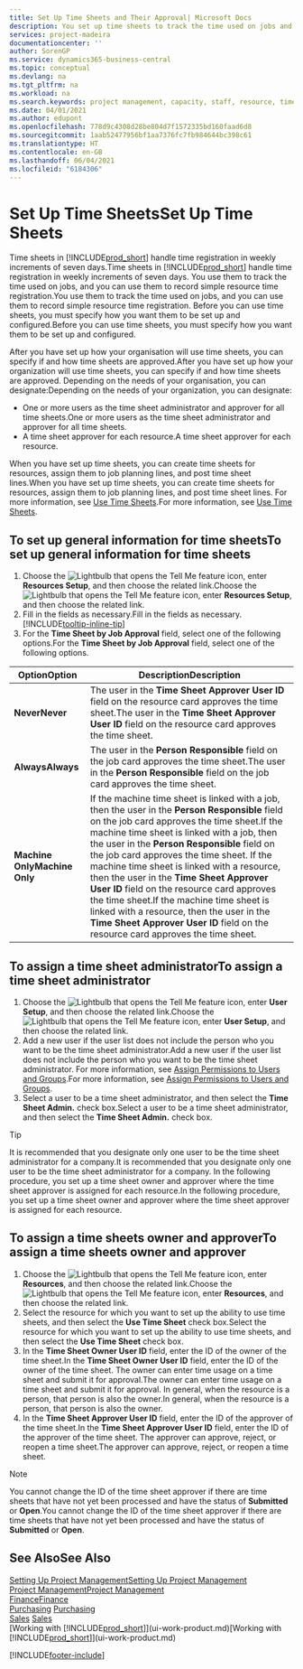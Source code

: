 ```yaml
---
title: Set Up Time Sheets and Their Approval| Microsoft Docs
description: You set up time sheets to track the time used on jobs and using resources, helping you with project management, staffing, and capacity
services: project-madeira
documentationcenter: ''
author: SorenGP
ms.service: dynamics365-business-central
ms.topic: conceptual
ms.devlang: na
ms.tgt_pltfrm: na
ms.workload: na
ms.search.keywords: project management, capacity, staff, resource, time sheet
ms.date: 04/01/2021
ms.author: edupont
ms.openlocfilehash: 778d9c4308d28be804d7f1572335bd160faad6d8
ms.sourcegitcommit: 1aab52477956bf1aa7376fc7fb984644bc398c61
ms.translationtype: HT
ms.contentlocale: en-GB
ms.lasthandoff: 06/04/2021
ms.locfileid: "6184306"
---
```

# <a name="set-up-time-sheets"></a><span data-ttu-id="e060d-103">Set Up Time Sheets</span><span class="sxs-lookup"><span data-stu-id="e060d-103">Set Up Time Sheets</span></span>
<span data-ttu-id="e060d-104">Time sheets in [!INCLUDE[prod_short](includes/prod_short.md)] handle time registration in weekly increments of seven days.</span><span class="sxs-lookup"><span data-stu-id="e060d-104">Time sheets in [!INCLUDE[prod_short](includes/prod_short.md)] handle time registration in weekly increments of seven days.</span></span> <span data-ttu-id="e060d-105">You use them to track the time used on jobs, and you can use them to record simple resource time registration.</span><span class="sxs-lookup"><span data-stu-id="e060d-105">You use them to track the time used on jobs, and you can use them to record simple resource time registration.</span></span> <span data-ttu-id="e060d-106">Before you can use time sheets, you must specify how you want them to be set up and configured.</span><span class="sxs-lookup"><span data-stu-id="e060d-106">Before you can use time sheets, you must specify how you want them to be set up and configured.</span></span>

<span data-ttu-id="e060d-107">After you have set up how your organisation will use time sheets, you can specify if and how time sheets are approved.</span><span class="sxs-lookup"><span data-stu-id="e060d-107">After you have set up how your organization will use time sheets, you can specify if and how time sheets are approved.</span></span> <span data-ttu-id="e060d-108">Depending on the needs of your organisation, you can designate:</span><span class="sxs-lookup"><span data-stu-id="e060d-108">Depending on the needs of your organization, you can designate:</span></span>

* <span data-ttu-id="e060d-109">One or more users as the time sheet administrator and approver for all time sheets.</span><span class="sxs-lookup"><span data-stu-id="e060d-109">One or more users as the time sheet administrator and approver for all time sheets.</span></span>
* <span data-ttu-id="e060d-110">A time sheet approver for each resource.</span><span class="sxs-lookup"><span data-stu-id="e060d-110">A time sheet approver for each resource.</span></span>

<span data-ttu-id="e060d-111">When you have set up time sheets, you can create time sheets for resources, assign them to job planning lines, and post time sheet lines.</span><span class="sxs-lookup"><span data-stu-id="e060d-111">When you have set up time sheets, you can create time sheets for resources, assign them to job planning lines, and post time sheet lines.</span></span> <span data-ttu-id="e060d-112">For more information, see [Use Time Sheets](projects-how-use-time-sheets.md).</span><span class="sxs-lookup"><span data-stu-id="e060d-112">For more information, see [Use Time Sheets](projects-how-use-time-sheets.md).</span></span>

## <a name="to-set-up-general-information-for-time-sheets"></a><span data-ttu-id="e060d-113">To set up general information for time sheets</span><span class="sxs-lookup"><span data-stu-id="e060d-113">To set up general information for time sheets</span></span>
1. <span data-ttu-id="e060d-114">Choose the ![Lightbulb that opens the Tell Me feature](media/ui-search/search_small.png "Tell me what you want to do") icon, enter **Resources Setup**, and then choose the related link.</span><span class="sxs-lookup"><span data-stu-id="e060d-114">Choose the ![Lightbulb that opens the Tell Me feature](media/ui-search/search_small.png "Tell me what you want to do") icon, enter **Resources Setup**, and then choose the related link.</span></span>  
2. <span data-ttu-id="e060d-115">Fill in the fields as necessary.</span><span class="sxs-lookup"><span data-stu-id="e060d-115">Fill in the fields as necessary.</span></span> [!INCLUDE[tooltip-inline-tip](includes/tooltip-inline-tip_md.md)]
3. <span data-ttu-id="e060d-116">For the **Time Sheet by Job Approval** field, select one of the following options.</span><span class="sxs-lookup"><span data-stu-id="e060d-116">For the **Time Sheet by Job Approval** field, select one of the following options.</span></span>

| <span data-ttu-id="e060d-117">Option</span><span class="sxs-lookup"><span data-stu-id="e060d-117">Option</span></span> | <span data-ttu-id="e060d-118">Description</span><span class="sxs-lookup"><span data-stu-id="e060d-118">Description</span></span> |
| --- | --- |
| <span data-ttu-id="e060d-119">**Never**</span><span class="sxs-lookup"><span data-stu-id="e060d-119">**Never**</span></span> |<span data-ttu-id="e060d-120">The user in the **Time Sheet Approver User ID** field on the resource card approves the time sheet.</span><span class="sxs-lookup"><span data-stu-id="e060d-120">The user in the **Time Sheet Approver User ID** field on the resource card approves the time sheet.</span></span> |
| <span data-ttu-id="e060d-121">**Always**</span><span class="sxs-lookup"><span data-stu-id="e060d-121">**Always**</span></span> |<span data-ttu-id="e060d-122">The user in the **Person Responsible** field on the job card approves the time sheet.</span><span class="sxs-lookup"><span data-stu-id="e060d-122">The user in the **Person Responsible** field on the job card approves the time sheet.</span></span> |
| <span data-ttu-id="e060d-123">**Machine Only**</span><span class="sxs-lookup"><span data-stu-id="e060d-123">**Machine Only**</span></span> |<span data-ttu-id="e060d-124">If the machine time sheet is linked with a job, then the user in the **Person Responsible** field on the job card approves the time sheet.</span><span class="sxs-lookup"><span data-stu-id="e060d-124">If the machine time sheet is linked with a job, then the user in the **Person Responsible** field on the job card approves the time sheet.</span></span> <span data-ttu-id="e060d-125">If the machine time sheet is linked with a resource, then the user in the **Time Sheet Approver User ID** field on the resource card approves the time sheet.</span><span class="sxs-lookup"><span data-stu-id="e060d-125">If the machine time sheet is linked with a resource, then the user in the **Time Sheet Approver User ID** field on the resource card approves the time sheet.</span></span> |

## <a name="to-assign-a-time-sheet-administrator"></a><span data-ttu-id="e060d-126">To assign a time sheet administrator</span><span class="sxs-lookup"><span data-stu-id="e060d-126">To assign a time sheet administrator</span></span>
1. <span data-ttu-id="e060d-127">Choose the ![Lightbulb that opens the Tell Me feature](media/ui-search/search_small.png "Tell me what you want to do") icon, enter **User Setup**, and then choose the related link.</span><span class="sxs-lookup"><span data-stu-id="e060d-127">Choose the ![Lightbulb that opens the Tell Me feature](media/ui-search/search_small.png "Tell me what you want to do") icon, enter **User Setup**, and then choose the related link.</span></span>  
2. <span data-ttu-id="e060d-128">Add a new user if the user list does not include the person who you want to be the time sheet administrator.</span><span class="sxs-lookup"><span data-stu-id="e060d-128">Add a new user if the user list does not include the person who you want to be the time sheet administrator.</span></span> <span data-ttu-id="e060d-129">For more information, see [Assign Permissions to Users and Groups](ui-define-granular-permissions.md).</span><span class="sxs-lookup"><span data-stu-id="e060d-129">For more information, see [Assign Permissions to Users and Groups](ui-define-granular-permissions.md).</span></span>
3. <span data-ttu-id="e060d-130">Select a user to be a time sheet administrator, and then select the **Time Sheet Admin.** check box.</span><span class="sxs-lookup"><span data-stu-id="e060d-130">Select a user to be a time sheet administrator, and then select the **Time Sheet Admin.** check box.</span></span>  

> [!TIP]  
>   <span data-ttu-id="e060d-131">It is recommended that you designate only one user to be the time sheet administrator for a company.</span><span class="sxs-lookup"><span data-stu-id="e060d-131">It is recommended that you designate only one user to be the time sheet administrator for a company.</span></span> <span data-ttu-id="e060d-132">In the following procedure, you set up a time sheet owner and approver where the time sheet approver is assigned for each resource.</span><span class="sxs-lookup"><span data-stu-id="e060d-132">In the following procedure, you set up a time sheet owner and approver where the time sheet approver is assigned for each resource.</span></span>  

## <a name="to-assign-a-time-sheets-owner-and-approver"></a><span data-ttu-id="e060d-133">To assign a time sheets owner and approver</span><span class="sxs-lookup"><span data-stu-id="e060d-133">To assign a time sheets owner and approver</span></span>
1. <span data-ttu-id="e060d-134">Choose the ![Lightbulb that opens the Tell Me feature](media/ui-search/search_small.png "Tell me what you want to do") icon, enter **Resources**, and then choose the related link.</span><span class="sxs-lookup"><span data-stu-id="e060d-134">Choose the ![Lightbulb that opens the Tell Me feature](media/ui-search/search_small.png "Tell me what you want to do") icon, enter **Resources**, and then choose the related link.</span></span>
2. <span data-ttu-id="e060d-135">Select the resource for which you want to set up the ability to use time sheets, and then select the **Use Time Sheet** check box.</span><span class="sxs-lookup"><span data-stu-id="e060d-135">Select the resource for which you want to set up the ability to use time sheets, and then select the **Use Time Sheet** check box.</span></span>  
3. <span data-ttu-id="e060d-136">In the **Time Sheet Owner User ID** field, enter the ID of the owner of the time sheet.</span><span class="sxs-lookup"><span data-stu-id="e060d-136">In the **Time Sheet Owner User ID** field, enter the ID of the owner of the time sheet.</span></span> <span data-ttu-id="e060d-137">The owner can enter time usage on a time sheet and submit it for approval.</span><span class="sxs-lookup"><span data-stu-id="e060d-137">The owner can enter time usage on a time sheet and submit it for approval.</span></span> <span data-ttu-id="e060d-138">In general, when the resource is a person, that person is also the owner.</span><span class="sxs-lookup"><span data-stu-id="e060d-138">In general, when the resource is a person, that person is also the owner.</span></span>  
4. <span data-ttu-id="e060d-139">In the **Time Sheet Approver User ID** field, enter the ID of the approver of the time sheet.</span><span class="sxs-lookup"><span data-stu-id="e060d-139">In the **Time Sheet Approver User ID** field, enter the ID of the approver of the time sheet.</span></span> <span data-ttu-id="e060d-140">The approver can approve, reject, or reopen a time sheet.</span><span class="sxs-lookup"><span data-stu-id="e060d-140">The approver can approve, reject, or reopen a time sheet.</span></span>  

> [!NOTE]  
>   <span data-ttu-id="e060d-141">You cannot change the ID of the time sheet approver if there are time sheets that have not yet been processed and have the status of **Submitted** or **Open**.</span><span class="sxs-lookup"><span data-stu-id="e060d-141">You cannot change the ID of the time sheet approver if there are time sheets that have not yet been processed and have the status of **Submitted** or **Open**.</span></span>

## <a name="see-also"></a><span data-ttu-id="e060d-142">See Also</span><span class="sxs-lookup"><span data-stu-id="e060d-142">See Also</span></span>
[<span data-ttu-id="e060d-143">Setting Up Project Management</span><span class="sxs-lookup"><span data-stu-id="e060d-143">Setting Up Project Management</span></span>](projects-setup-projects.md)  
[<span data-ttu-id="e060d-144">Project Management</span><span class="sxs-lookup"><span data-stu-id="e060d-144">Project Management</span></span>](projects-manage-projects.md)  
[<span data-ttu-id="e060d-145">Finance</span><span class="sxs-lookup"><span data-stu-id="e060d-145">Finance</span></span>](finance.md)  
<span data-ttu-id="e060d-146">[Purchasing](purchasing-manage-purchasing.md)       </span><span class="sxs-lookup"><span data-stu-id="e060d-146">[Purchasing](purchasing-manage-purchasing.md)       </span></span>  
<span data-ttu-id="e060d-147">[Sales](sales-manage-sales.md)    </span><span class="sxs-lookup"><span data-stu-id="e060d-147">[Sales](sales-manage-sales.md)    </span></span>  
<span data-ttu-id="e060d-148">[Working with [!INCLUDE[prod_short](includes/prod_short.md)]](ui-work-product.md)</span><span class="sxs-lookup"><span data-stu-id="e060d-148">[Working with [!INCLUDE[prod_short](includes/prod_short.md)]](ui-work-product.md)</span></span>  


[!INCLUDE[footer-include](includes/footer-banner.md)]